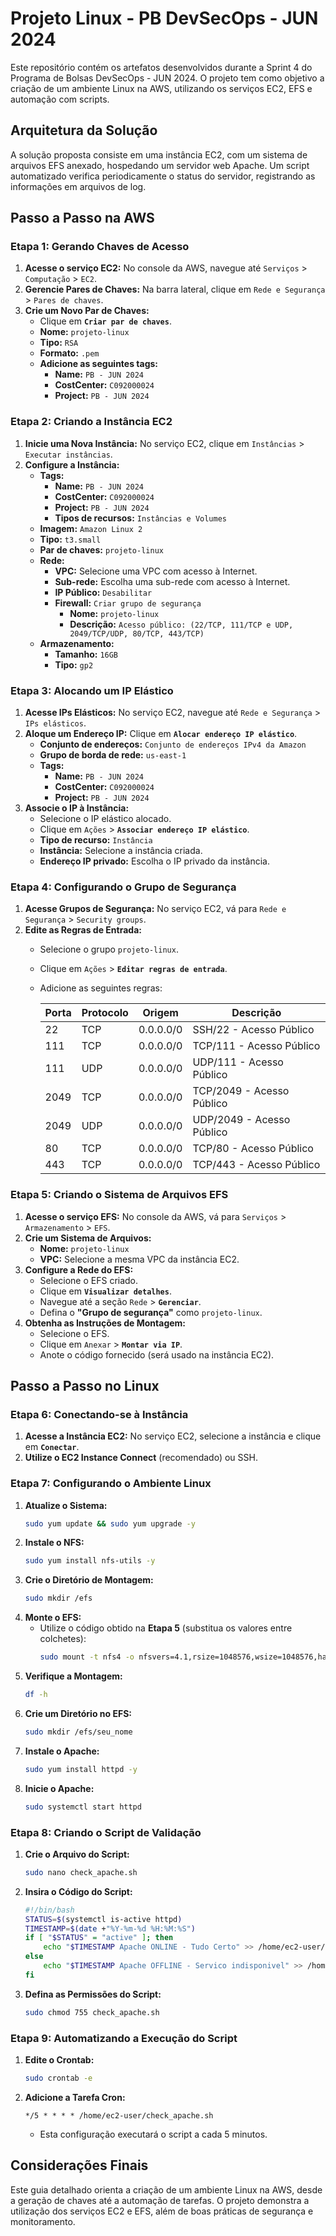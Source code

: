 # Projeto Linux - PB DevSecOps - JUN 2024

Este repositório contém os artefatos desenvolvidos durante a Sprint 4 do Programa de Bolsas DevSecOps - JUN 2024. O projeto tem como objetivo a criação de um ambiente Linux na AWS, utilizando os serviços EC2, EFS e automação com scripts.

## Arquitetura da Solução

A solução proposta consiste em uma instância EC2, com um sistema de arquivos EFS anexado, hospedando um servidor web Apache. Um script automatizado verifica periodicamente o status do servidor, registrando as informações em arquivos de log.

## Passo a Passo na AWS

### Etapa 1: Gerando Chaves de Acesso

1. **Acesse o serviço EC2:** No console da AWS, navegue até `Serviços` > `Computação` > `EC2`.
2. **Gerencie Pares de Chaves:** Na barra lateral, clique em `Rede e Segurança` > `Pares de chaves`.
3. **Crie um Novo Par de Chaves:**
   - Clique em **`Criar par de chaves`**.
   - **Nome:** `projeto-linux`
   - **Tipo:** `RSA`
   - **Formato:** `.pem`
   - **Adicione as seguintes tags:**
     - **Name:** `PB - JUN 2024`
     - **CostCenter:** `C092000024`
     - **Project:** `PB - JUN 2024`

### Etapa 2: Criando a Instância EC2

1. **Inicie uma Nova Instância:** No serviço EC2, clique em `Instâncias` > `Executar instâncias`.
2. **Configure a Instância:**
   - **Tags:**
     - **Name:** `PB - JUN 2024`
     - **CostCenter:** `C092000024`
     - **Project:** `PB - JUN 2024`
     - **Tipos de recursos:** `Instâncias e Volumes`
   - **Imagem:** `Amazon Linux 2`
   - **Tipo:** `t3.small`
   - **Par de chaves:** `projeto-linux`
   - **Rede:**
     - **VPC:** Selecione uma VPC com acesso à Internet.
     - **Sub-rede:** Escolha uma sub-rede com acesso à Internet.
     - **IP Público:** `Desabilitar`
     - **Firewall:** `Criar grupo de segurança`
       - **Nome:** `projeto-linux`
       - **Descrição:** `Acesso público: (22/TCP, 111/TCP e UDP, 2049/TCP/UDP, 80/TCP, 443/TCP)`
   - **Armazenamento:**
     - **Tamanho:** `16GB`
     - **Tipo:** `gp2`

### Etapa 3: Alocando um IP Elástico

1. **Acesse IPs Elásticos:** No serviço EC2, navegue até `Rede e Segurança` > `IPs elásticos`.
2. **Aloque um Endereço IP:** Clique em **`Alocar endereço IP elástico`**.
   - **Conjunto de endereços:** `Conjunto de endereços IPv4 da Amazon`
   - **Grupo de borda de rede:** `us-east-1`
   - **Tags:**
     - **Name:** `PB - JUN 2024`
     - **CostCenter:** `C092000024`
     - **Project:** `PB - JUN 2024`
3. **Associe o IP à Instância:**
   - Selecione o IP elástico alocado.
   - Clique em `Ações` > **`Associar endereço IP elástico`**.
   - **Tipo de recurso:** `Instância`
   - **Instância:** Selecione a instância criada.
   - **Endereço IP privado:** Escolha o IP privado da instância.

### Etapa 4: Configurando o Grupo de Segurança

1. **Acesse Grupos de Segurança:** No serviço EC2, vá para `Rede e Segurança` > `Security groups`.
2. **Edite as Regras de Entrada:**
   - Selecione o grupo `projeto-linux`.
   - Clique em `Ações` > **`Editar regras de entrada`**.
   - Adicione as seguintes regras:

     | Porta | Protocolo | Origem     | Descrição              |
     |-------|-----------|------------|-----------------------|
     | 22    | TCP       | 0.0.0.0/0 | SSH/22 - Acesso Público |
     | 111   | TCP       | 0.0.0.0/0 | TCP/111 - Acesso Público |
     | 111   | UDP       | 0.0.0.0/0 | UDP/111 - Acesso Público |
     | 2049  | TCP       | 0.0.0.0/0 | TCP/2049 - Acesso Público |
     | 2049  | UDP       | 0.0.0.0/0 | UDP/2049 - Acesso Público |
     | 80    | TCP       | 0.0.0.0/0 | TCP/80 - Acesso Público  |
     | 443   | TCP       | 0.0.0.0/0 | TCP/443 - Acesso Público |

### Etapa 5: Criando o Sistema de Arquivos EFS

1. **Acesse o serviço EFS:** No console da AWS, vá para `Serviços` > `Armazenamento` > `EFS`.
2. **Crie um Sistema de Arquivos:**
   - **Nome:** `projeto-linux`
   - **VPC:** Selecione a mesma VPC da instância EC2.
3. **Configure a Rede do EFS:**
   - Selecione o EFS criado.
   - Clique em **`Visualizar detalhes`**.
   - Navegue até a seção `Rede` > **`Gerenciar`**.
   - Defina o **"Grupo de segurança"** como `projeto-linux`.
4. **Obtenha as Instruções de Montagem:**
   - Selecione o EFS.
   - Clique em `Anexar` > **`Montar via IP`**.
   - Anote o código fornecido (será usado na instância EC2).

## Passo a Passo no Linux

### Etapa 6: Conectando-se à Instância

1. **Acesse a Instância EC2:** No serviço EC2, selecione a instância e clique em **`Conectar`**.
2. **Utilize o EC2 Instance Connect** (recomendado) ou SSH.

### Etapa 7: Configurando o Ambiente Linux

1. **Atualize o Sistema:**
   ```bash
   sudo yum update && sudo yum upgrade -y
   ```
2. **Instale o NFS:**
   ```bash
   sudo yum install nfs-utils -y
   ```
3. **Crie o Diretório de Montagem:**
   ```bash
   sudo mkdir /efs
   ```
4. **Monte o EFS:**
   - Utilize o código obtido na **Etapa 5** (substitua os valores entre colchetes):
     ```bash
     sudo mount -t nfs4 -o nfsvers=4.1,rsize=1048576,wsize=1048576,hard,timeo=600,retrans=2,noresvport [IP do NFS]:/ [Diretório de montagem]
     ```
5. **Verifique a Montagem:**
   ```bash
   df -h
   ```
6. **Crie um Diretório no EFS:**
   ```bash
   sudo mkdir /efs/seu_nome
   ```
7. **Instale o Apache:**
   ```bash
   sudo yum install httpd -y
   ```
8. **Inicie o Apache:**
   ```bash
   sudo systemctl start httpd
   ```

### Etapa 8: Criando o Script de Validação

1. **Crie o Arquivo do Script:**
   ```bash
   sudo nano check_apache.sh
   ```
2. **Insira o Código do Script:**
   ```bash
   #!/bin/bash
   STATUS=$(systemctl is-active httpd)
   TIMESTAMP=$(date +"%Y-%m-%d %H:%M:%S")
   if [ "$STATUS" = "active" ]; then
       echo "$TIMESTAMP Apache ONLINE - Tudo Certo" >> /home/ec2-user/efs/seu_nome/apache_online.log
   else
       echo "$TIMESTAMP Apache OFFLINE - Servico indisponivel" >> /home/ec2-user/efs/seu_nome/apache_offline.log
   fi
   ```
3. **Defina as Permissões do Script:**
   ```bash
   sudo chmod 755 check_apache.sh
   ```

### Etapa 9: Automatizando a Execução do Script

1. **Edite o Crontab:**
   ```bash
   sudo crontab -e
   ```
2. **Adicione a Tarefa Cron:**
   ```
   */5 * * * * /home/ec2-user/check_apache.sh
   ```
   - Esta configuração executará o script a cada 5 minutos.

## Considerações Finais

Este guia detalhado orienta a criação de um ambiente Linux na AWS, desde a geração de chaves até a automação de tarefas. O projeto demonstra a utilização dos serviços EC2 e EFS, além de boas práticas de segurança e monitoramento. 
